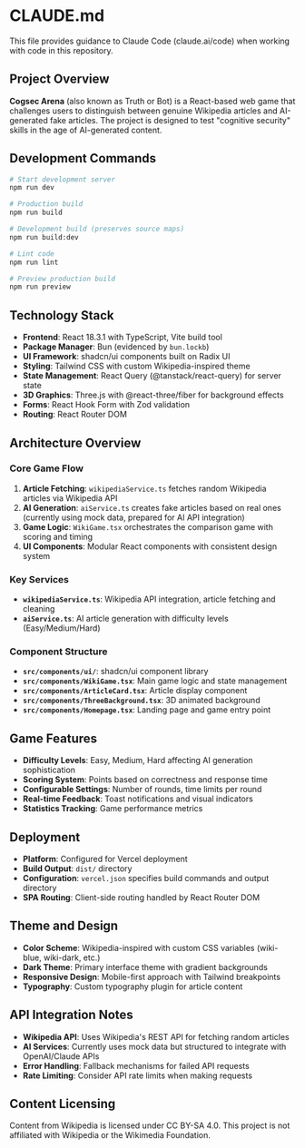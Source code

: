 # CLAUDE.md

This file provides guidance to Claude Code (claude.ai/code) when working with code in this repository.

## Project Overview

**Cogsec Arena** (also known as Truth or Bot) is a React-based web game that challenges users to distinguish between genuine Wikipedia articles and AI-generated fake articles. The project is designed to test "cognitive security" skills in the age of AI-generated content.

## Development Commands

```bash
# Start development server
npm run dev

# Production build
npm run build

# Development build (preserves source maps)
npm run build:dev

# Lint code
npm run lint

# Preview production build
npm run preview
```

## Technology Stack

- **Frontend**: React 18.3.1 with TypeScript, Vite build tool
- **Package Manager**: Bun (evidenced by `bun.lockb`)
- **UI Framework**: shadcn/ui components built on Radix UI
- **Styling**: Tailwind CSS with custom Wikipedia-inspired theme
- **State Management**: React Query (@tanstack/react-query) for server state
- **3D Graphics**: Three.js with @react-three/fiber for background effects
- **Forms**: React Hook Form with Zod validation
- **Routing**: React Router DOM

## Architecture Overview

### Core Game Flow
1. **Article Fetching**: `wikipediaService.ts` fetches random Wikipedia articles via Wikipedia API
2. **AI Generation**: `aiService.ts` creates fake articles based on real ones (currently using mock data, prepared for AI API integration)
3. **Game Logic**: `WikiGame.tsx` orchestrates the comparison game with scoring and timing
4. **UI Components**: Modular React components with consistent design system

### Key Services
- **`wikipediaService.ts`**: Wikipedia API integration, article fetching and cleaning
- **`aiService.ts`**: AI article generation with difficulty levels (Easy/Medium/Hard)

### Component Structure
- **`src/components/ui/`**: shadcn/ui component library
- **`src/components/WikiGame.tsx`**: Main game logic and state management
- **`src/components/ArticleCard.tsx`**: Article display component
- **`src/components/ThreeBackground.tsx`**: 3D animated background
- **`src/components/Homepage.tsx`**: Landing page and game entry point

## Game Features

- **Difficulty Levels**: Easy, Medium, Hard affecting AI generation sophistication
- **Scoring System**: Points based on correctness and response time
- **Configurable Settings**: Number of rounds, time limits per round
- **Real-time Feedback**: Toast notifications and visual indicators
- **Statistics Tracking**: Game performance metrics

## Deployment

- **Platform**: Configured for Vercel deployment
- **Build Output**: `dist/` directory
- **Configuration**: `vercel.json` specifies build commands and output directory
- **SPA Routing**: Client-side routing handled by React Router DOM

## Theme and Design

- **Color Scheme**: Wikipedia-inspired with custom CSS variables (wiki-blue, wiki-dark, etc.)
- **Dark Theme**: Primary interface theme with gradient backgrounds
- **Responsive Design**: Mobile-first approach with Tailwind breakpoints
- **Typography**: Custom typography plugin for article content

## API Integration Notes

- **Wikipedia API**: Uses Wikipedia's REST API for fetching random articles
- **AI Services**: Currently uses mock data but structured to integrate with OpenAI/Claude APIs
- **Error Handling**: Fallback mechanisms for failed API requests
- **Rate Limiting**: Consider API rate limits when making requests

## Content Licensing

Content from Wikipedia is licensed under CC BY-SA 4.0. This project is not affiliated with Wikipedia or the Wikimedia Foundation.